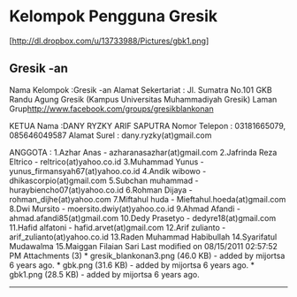 # Kelompok Pengguna Gresik

[http://dl.dropbox.com/u/13733988/Pictures/gbk1.png]

## Gresik -an
Nama Kelompok :Gresik -an
Alamat Sekertariat :
Jl. Sumatra No.101 GKB Randu Agung Gresik
(Kampus Universitas Muhammadiyah Gresik)
Laman Grup ​http://www.facebook.com/groups/gresikblankonan

KETUA
Nama :DANY RYZKY ARIF SAPUTRA
Nomor Telepon : 03181665079, 085646049587
Alamat Surel : dany.ryzky(at)gmail.com

ANGGOTA :
1.Azhar Anas - azharanasazhar(at)gmail.com
2.Jafrinda Reza Eltrico - reltrico(at)yahoo.co.id
3.Muhammad Yunus - yunus_firmansyah67(at)yahoo.co.id
4.Andik wibowo - dhikascorpio(at)gmail.com
5.Subchan muhammad - huraybiencho07(at)yahoo.co.id
6.Rohman Dijaya - rohman_dijhe(at)yahoo.com
7.Miftahul huda - Mieftahul.hoeda(at)gmail.com
8.Dwi Mursito - moersito.dwiy(at)yahoo.co.id
9.Ahmad Afandi - ahmad.afandi85(at)gmail.com
10.Dedy Prasetyo - dedyre18(at)gmail.com
11.Hafid alfatoni - hafid.arvet(at)gmail.com
12.Arif zulianto - arif_zulianto(at)yahoo.co.id
13.Raden Muhammad Habibullah
14.Syarifatul Mudawalma
15.Maiggan Filaian Sari
Last modified on 08/15/2011 02:57:52 PM
Attachments (3)
    * gresik_blankonan3.png​ (46.0 KB) - added by mijortsa 6 years ago.
    * gbk.png​ (31.6 KB) - added by mijortsa 6 years ago.
    * gbk1.png​ (28.5 KB) - added by mijortsa 6 years ago.
 
---
 
